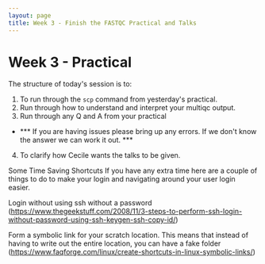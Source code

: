 ```yaml
---
layout: page
title: Week 3 - Finish the FASTQC Practical and Talks
---
```


Week 3 - Practical
=====================

The structure of today's session is to:

1. To run through the `scp` command from yesterday's practical. 
2. Run through how to understand and interpret your multiqc output. 
3. Run through any Q and A from your practical
- *** If you are having issues please bring up any errors. If we don't know the answer we can work it out. ***
4. To clarify how Cecile wants the talks to be given. 






Some Time Saving Shortcuts If you have any extra time here are a couple of things to do to make your login and navigating around your user login easier.

Login without using ssh without a password (https://www.thegeekstuff.com/2008/11/3-steps-to-perform-ssh-login-without-password-using-ssh-keygen-ssh-copy-id/)

Form a symbolic link for your scratch location. This means that instead of having to write out the entire location, you can have a fake folder (https://www.faqforge.com/linux/create-shortcuts-in-linux-symbolic-links/)
